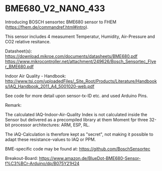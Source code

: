 # BME680_V2_NANO_433

Introducing BOSCH sensortec BME680 sensor to FHEM (https://fhem.de/commandref.html#intro).

This sensor includes 4 measument Temperatur, Humidity, Air-Pressure and CO2 relative resitance.

Datasheet(s):
https://download.mikroe.com/documents/datasheets/BME680.pdf
https://www.mikrocontroller.net/attachment/249626/Bosch_Sensortec_Flyer_BME680.pdf


Indoor Air Quality - Handbook:
http://www.tsi.com/uploadedFiles/_Site_Root/Products/Literature/Handbooks/IAQ_Handbook_2011_A4_5001020-web.pdf


See code for more detail upon sensor-tx-ID etc. and used Arduino Pins.

Remark:

The calculated IAQ-Indoor-Air-Quality Index is not calculated inside the Sensor but delivered
as a precompiled library  at them Moment fpr three 32-bit processor architectures: ARM, ESP, RL.

The iAQ-Calculation is therefore kept as "secret", not making it possible to adapt these resistance-values to IAQ or PPM.  

BME-specific code may be found at: https://github.com/BoschSensortec

Breakout-Board:
https://www.amazon.de/BlueDot-BME680-Sensor-f%C3%BCr-Arduino/dp/B075Y21H24

